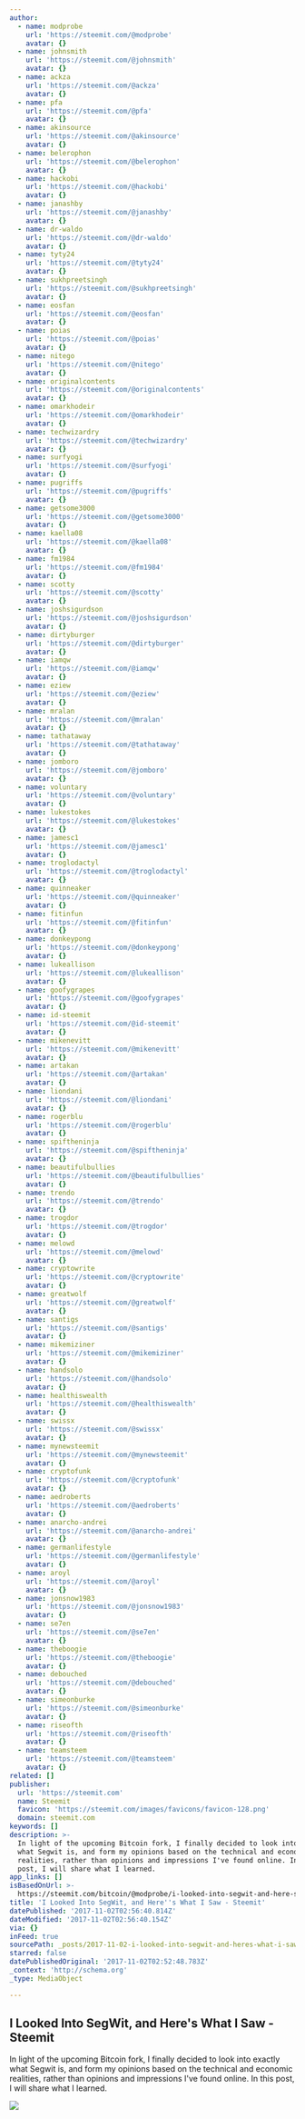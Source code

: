 ```yaml
---
author:
  - name: modprobe
    url: 'https://steemit.com/@modprobe'
    avatar: {}
  - name: johnsmith
    url: 'https://steemit.com/@johnsmith'
    avatar: {}
  - name: ackza
    url: 'https://steemit.com/@ackza'
    avatar: {}
  - name: pfa
    url: 'https://steemit.com/@pfa'
    avatar: {}
  - name: akinsource
    url: 'https://steemit.com/@akinsource'
    avatar: {}
  - name: belerophon
    url: 'https://steemit.com/@belerophon'
    avatar: {}
  - name: hackobi
    url: 'https://steemit.com/@hackobi'
    avatar: {}
  - name: janashby
    url: 'https://steemit.com/@janashby'
    avatar: {}
  - name: dr-waldo
    url: 'https://steemit.com/@dr-waldo'
    avatar: {}
  - name: tyty24
    url: 'https://steemit.com/@tyty24'
    avatar: {}
  - name: sukhpreetsingh
    url: 'https://steemit.com/@sukhpreetsingh'
    avatar: {}
  - name: eosfan
    url: 'https://steemit.com/@eosfan'
    avatar: {}
  - name: poias
    url: 'https://steemit.com/@poias'
    avatar: {}
  - name: nitego
    url: 'https://steemit.com/@nitego'
    avatar: {}
  - name: originalcontents
    url: 'https://steemit.com/@originalcontents'
    avatar: {}
  - name: omarkhodeir
    url: 'https://steemit.com/@omarkhodeir'
    avatar: {}
  - name: techwizardry
    url: 'https://steemit.com/@techwizardry'
    avatar: {}
  - name: surfyogi
    url: 'https://steemit.com/@surfyogi'
    avatar: {}
  - name: pugriffs
    url: 'https://steemit.com/@pugriffs'
    avatar: {}
  - name: getsome3000
    url: 'https://steemit.com/@getsome3000'
    avatar: {}
  - name: kaella08
    url: 'https://steemit.com/@kaella08'
    avatar: {}
  - name: fm1984
    url: 'https://steemit.com/@fm1984'
    avatar: {}
  - name: scotty
    url: 'https://steemit.com/@scotty'
    avatar: {}
  - name: joshsigurdson
    url: 'https://steemit.com/@joshsigurdson'
    avatar: {}
  - name: dirtyburger
    url: 'https://steemit.com/@dirtyburger'
    avatar: {}
  - name: iamqw
    url: 'https://steemit.com/@iamqw'
    avatar: {}
  - name: eziew
    url: 'https://steemit.com/@eziew'
    avatar: {}
  - name: mralan
    url: 'https://steemit.com/@mralan'
    avatar: {}
  - name: tathataway
    url: 'https://steemit.com/@tathataway'
    avatar: {}
  - name: jomboro
    url: 'https://steemit.com/@jomboro'
    avatar: {}
  - name: voluntary
    url: 'https://steemit.com/@voluntary'
    avatar: {}
  - name: lukestokes
    url: 'https://steemit.com/@lukestokes'
    avatar: {}
  - name: jamesc1
    url: 'https://steemit.com/@jamesc1'
    avatar: {}
  - name: troglodactyl
    url: 'https://steemit.com/@troglodactyl'
    avatar: {}
  - name: quinneaker
    url: 'https://steemit.com/@quinneaker'
    avatar: {}
  - name: fitinfun
    url: 'https://steemit.com/@fitinfun'
    avatar: {}
  - name: donkeypong
    url: 'https://steemit.com/@donkeypong'
    avatar: {}
  - name: lukeallison
    url: 'https://steemit.com/@lukeallison'
    avatar: {}
  - name: goofygrapes
    url: 'https://steemit.com/@goofygrapes'
    avatar: {}
  - name: id-steemit
    url: 'https://steemit.com/@id-steemit'
    avatar: {}
  - name: mikenevitt
    url: 'https://steemit.com/@mikenevitt'
    avatar: {}
  - name: artakan
    url: 'https://steemit.com/@artakan'
    avatar: {}
  - name: liondani
    url: 'https://steemit.com/@liondani'
    avatar: {}
  - name: rogerblu
    url: 'https://steemit.com/@rogerblu'
    avatar: {}
  - name: spiftheninja
    url: 'https://steemit.com/@spiftheninja'
    avatar: {}
  - name: beautifulbullies
    url: 'https://steemit.com/@beautifulbullies'
    avatar: {}
  - name: trendo
    url: 'https://steemit.com/@trendo'
    avatar: {}
  - name: trogdor
    url: 'https://steemit.com/@trogdor'
    avatar: {}
  - name: melowd
    url: 'https://steemit.com/@melowd'
    avatar: {}
  - name: cryptowrite
    url: 'https://steemit.com/@cryptowrite'
    avatar: {}
  - name: greatwolf
    url: 'https://steemit.com/@greatwolf'
    avatar: {}
  - name: santigs
    url: 'https://steemit.com/@santigs'
    avatar: {}
  - name: mikemiziner
    url: 'https://steemit.com/@mikemiziner'
    avatar: {}
  - name: handsolo
    url: 'https://steemit.com/@handsolo'
    avatar: {}
  - name: healthiswealth
    url: 'https://steemit.com/@healthiswealth'
    avatar: {}
  - name: swissx
    url: 'https://steemit.com/@swissx'
    avatar: {}
  - name: mynewsteemit
    url: 'https://steemit.com/@mynewsteemit'
    avatar: {}
  - name: cryptofunk
    url: 'https://steemit.com/@cryptofunk'
    avatar: {}
  - name: aedroberts
    url: 'https://steemit.com/@aedroberts'
    avatar: {}
  - name: anarcho-andrei
    url: 'https://steemit.com/@anarcho-andrei'
    avatar: {}
  - name: germanlifestyle
    url: 'https://steemit.com/@germanlifestyle'
    avatar: {}
  - name: aroyl
    url: 'https://steemit.com/@aroyl'
    avatar: {}
  - name: jonsnow1983
    url: 'https://steemit.com/@jonsnow1983'
    avatar: {}
  - name: se7en
    url: 'https://steemit.com/@se7en'
    avatar: {}
  - name: theboogie
    url: 'https://steemit.com/@theboogie'
    avatar: {}
  - name: debouched
    url: 'https://steemit.com/@debouched'
    avatar: {}
  - name: simeonburke
    url: 'https://steemit.com/@simeonburke'
    avatar: {}
  - name: riseofth
    url: 'https://steemit.com/@riseofth'
    avatar: {}
  - name: teamsteem
    url: 'https://steemit.com/@teamsteem'
    avatar: {}
related: []
publisher:
  url: 'https://steemit.com'
  name: Steemit
  favicon: 'https://steemit.com/images/favicons/favicon-128.png'
  domain: steemit.com
keywords: []
description: >-
  In light of the upcoming Bitcoin fork, I finally decided to look into exactly
  what Segwit is, and form my opinions based on the technical and economic
  realities, rather than opinions and impressions I've found online. In this
  post, I will share what I learned.
app_links: []
isBasedOnUrl: >-
  https://steemit.com/bitcoin/@modprobe/i-looked-into-segwit-and-here-s-what-i-saw
title: 'I Looked Into SegWit, and Here''s What I Saw - Steemit'
datePublished: '2017-11-02T02:56:40.814Z'
dateModified: '2017-11-02T02:56:40.154Z'
via: {}
inFeed: true
sourcePath: _posts/2017-11-02-i-looked-into-segwit-and-heres-what-i-saw-steemit.md
starred: false
datePublishedOriginal: '2017-11-02T02:52:48.783Z'
_context: 'http://schema.org'
_type: MediaObject

---
```

<article style=""><h1>I Looked Into SegWit, and Here's What I Saw - Steemit</h1><p>In light of the upcoming Bitcoin fork, I finally decided to look into exactly what Segwit is, and form my opinions based on the technical and economic realities, rather than opinions and impressions I've found online. In this post, I will share what I learned.</p><img src="https://steemitimages.com/DQmZPuWgWLogGPZNdtKsnUfdANvhACWXQeR4AswjqfrnTr6/truck.jpeg" /></article>